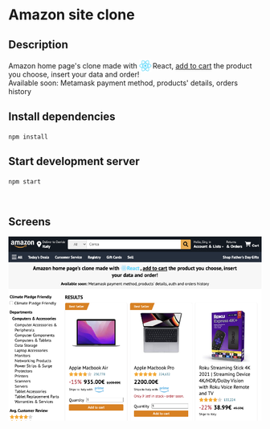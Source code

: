 # Amazon site clone

## Description

Amazon home page's clone made with <img src="./src/assets/images/logo-react.png" style="width: 25px; margin: 0 2px -7px 0" />React, <u>add to cart</u> the product you choose, insert your data and order!
<br>
Available soon: Metamask payment method, products' details, orders history



## Install dependencies

`npm install`

## Start development server

`npm start`

<br>

## Screens
<img src="./src/assets/images/home.png" />
